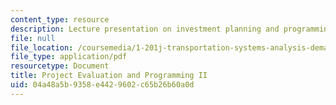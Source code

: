 ```yaml
---
content_type: resource
description: Lecture presentation on investment planning and programming.
file: null
file_location: /coursemedia/1-201j-transportation-systems-analysis-demand-and-economics-fall-2008/04a48a5b9358e4429602c65b26b60a0d_1.201_f08_lec23.pdf
file_type: application/pdf
resourcetype: Document
title: Project Evaluation and Programming II
uid: 04a48a5b-9358-e442-9602-c65b26b60a0d
---
```

